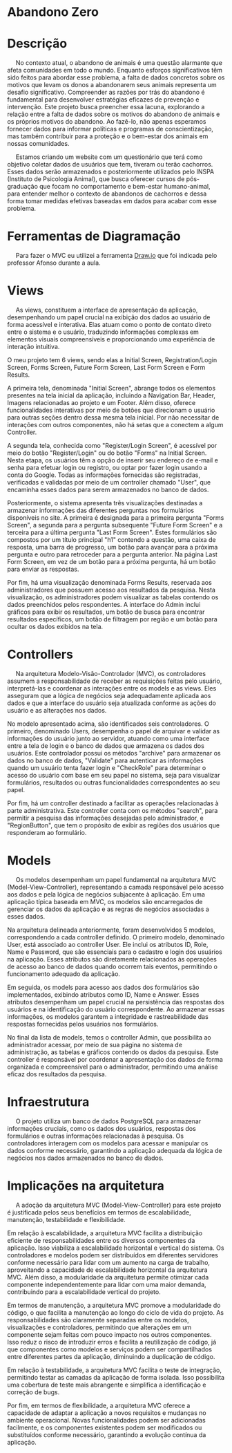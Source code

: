 # <a name="c1"></a> Abandono Zero

# <a name="c1"></a> Descrição
&nbsp;&nbsp;&nbsp;&nbsp;
No contexto atual, o abandono de animais é uma questão alarmante que afeta comunidades em todo o mundo. Enquanto esforços significativos têm sido feitos para abordar esse problema, a falta de dados concretos sobre os motivos que levam os donos a abandonarem seus animais representa um desafio significativo. Compreender as razões por trás do abandono é fundamental para desenvolver estratégias eficazes de prevenção e intervenção. Este projeto busca preencher essa lacuna, explorando a relação entre a falta de dados sobre os motivos do abandono de animais e os próprios motivos do abandono. Ao fazê-lo, não apenas esperamos fornecer dados para informar políticas e programas de conscientização, mas também contribuir para a proteção e o bem-estar dos animais em nossas comunidades.

&nbsp;&nbsp;&nbsp;&nbsp;
Estamos criando um website com um questionário que terá como objetivo coletar dados de usuários que tem, tiveram ou terão cachorros. Esses dados serão armazenados e posteriormente utilizados pelo INSPA (Instituto de Psicologia Animal), que busca oferecer cursos de pós-graduação que focam no comportamento e bem-estar humano-animal, para entender melhor o contexto de abandonos de cachorros e dessa forma tomar medidas efetivas baseadas em dados para acabar com esse problema. 

# <a name="c1"></a> Ferramentas de Diagramação
&nbsp;&nbsp;&nbsp;&nbsp;
Para fazer o MVC eu utilizei a ferramenta <a href="https://app.diagrams.net/">Draw.io</a> que foi indicada pelo professor Afonso durante a aula.

# <a name="c1"></a> Views
&nbsp;&nbsp;&nbsp;&nbsp;
As views, constituem a interface de apresentação da aplicação, desempenhando um papel crucial na exibição dos dados ao usuário de forma acessível e interativa. Elas atuam como o ponto de contato direto entre o sistema e o usuário, traduzindo informações complexas em elementos visuais compreensíveis e proporcionando uma experiência de interação intuitiva.
&nbsp;&nbsp;&nbsp;&nbsp;

O meu projeto tem 6 views, sendo elas a Initial Screen, Registration/Login Screen, Forms Screen, Future Form Screen, Last Form Screen e Form Results.
&nbsp;&nbsp;&nbsp;&nbsp;

A primeira tela, denominada "Initial Screen", abrange todos os elementos presentes na tela inicial da aplicação, incluindo a Navigation Bar, Header, Imagens relacionadas ao projeto e um Footer. Além disso, oferece funcionalidades interativas por meio de botões que direcionam o usuário para outras seções dentro dessa mesma tela inicial. Por não necessitar de interações com outros componentes, não há setas que a conectem a algum Controller.
&nbsp;&nbsp;&nbsp;&nbsp;

A segunda tela, conhecida como "Register/Login Screen", é acessível por meio do botão "Register/Login" ou do botão "Forms" na Initial Screen. Nesta etapa, os usuários têm a opção de inserir seu endereço de e-mail e senha para efetuar login ou registro, ou optar por fazer login usando a conta do Google. Todas as informações fornecidas são registradas, verificadas e validadas por meio de um controller chamado "User", que encaminha esses dados para serem armazenados no banco de dados.
&nbsp;&nbsp;&nbsp;&nbsp;

Posteriormente, o sistema apresenta três visualizações destinadas a armazenar informações das diferentes perguntas nos formulários disponíveis no site. A primeira é designada para a primeira pergunta "Forms Screen", a segunda para a pergunta subsequente "Future Form Screen" e a terceira para a última pergunta "Last Form Screen". Estes formulários são compostos por um título principal "h1" contendo a questão, uma caixa de resposta, uma barra de progresso, um botão para avançar para a próxima pergunta e outro para retroceder para a pergunta anterior. Na página Last Form Screen, em vez de um botão para a próxima pergunta, há um botão para enviar as respostas.
&nbsp;&nbsp;&nbsp;&nbsp;

Por fim, há uma visualização denominada Forms Results, reservada aos administradores que possuem acesso aos resultados da pesquisa. Nesta visualização, os administradores podem visualizar as tabelas contendo os dados preenchidos pelos respondentes. A interface do Admin inclui gráficos para exibir os resultados, um botão de busca para encontrar resultados específicos, um botão de filtragem por região e um botão para ocultar os dados exibidos na tela.

# <a name="c1"></a> Controllers
&nbsp;&nbsp;&nbsp;&nbsp;
Na arquitetura Modelo-Visão-Controlador (MVC), os controladores assumem a responsabilidade de receber as requisições feitas pelo usuário, interpretá-las e coordenar as interações entre os models e as views. Eles asseguram que a lógica de negócios seja adequadamente aplicada aos dados e que a interface do usuário seja atualizada conforme as ações do usuário e as alterações nos dados.
&nbsp;&nbsp;&nbsp;&nbsp;

No modelo apresentado acima, são identificados seis controladores. O primeiro, denominado Users, desempenha o papel de arquivar e validar as informações do usuário junto ao servidor, atuando como uma interface entre a tela de login e o banco de dados que armazena os dados dos usuários. Este controlador possui os métodos "archive" para armazenar os dados no banco de dados, "Validate" para autenticar as informações quando um usuário tenta fazer login e "CheckRole" para determinar o acesso do usuário com base em seu papel no sistema, seja para visualizar formulários, resultados ou outras funcionalidades correspondentes ao seu papel.
&nbsp;&nbsp;&nbsp;&nbsp;

Por fim, há um controller destinado a facilitar as operações relacionadas à parte administrativa. Este controller conta com os métodos "search", para permitir a pesquisa das informações desejadas pelo administrador, e "RegionButton", que tem o propósito de exibir as regiões dos usuários que responderam ao formulário.

# <a name="c1"></a> Models
&nbsp;&nbsp;&nbsp;&nbsp;
Os modelos desempenham um papel fundamental na arquitetura MVC (Model-View-Controller), representando a camada responsável pelo acesso aos dados e pela lógica de negócios subjacente à aplicação. Em uma aplicação típica baseada em MVC, os modelos são encarregados de gerenciar os dados da aplicação e as regras de negócios associadas a esses dados.
&nbsp;&nbsp;&nbsp;&nbsp;


Na arquitetura delineada anteriormente, foram desenvolvidos 5 modelos, correspondendo a cada controller definido. O primeiro modelo, denominado User, está associado ao controller User. Ele inclui os atributos ID, Role, Name e Password, que são essenciais para o cadastro e login dos usuários na aplicação. Esses atributos são diretamente relacionados às operações de acesso ao banco de dados quando ocorrem tais eventos, permitindo o funcionamento adequado da aplicação.
&nbsp;&nbsp;&nbsp;&nbsp;

Em seguida, os models para acesso aos dados dos formulários são implementados, exibindo atributos como ID, Name e Answer. Esses atributos desempenham um papel crucial na persistência das respostas dos usuários e na identificação do usuário correspondente. Ao armazenar essas informações, os modelos garantem a integridade e rastreabilidade das respostas fornecidas pelos usuários nos formulários.
&nbsp;&nbsp;&nbsp;&nbsp;

No final da lista de models, temos o controller Admin, que possibilita ao administrador acessar, por meio de sua página no sistema de administração, as tabelas e gráficos contendo os dados da pesquisa. Este controller é responsável por coordenar a apresentação dos dados de forma organizada e compreensível para o administrador, permitindo uma análise eficaz dos resultados da pesquisa.

# <a name="c1"></a> Infraestrutura
&nbsp;&nbsp;&nbsp;&nbsp;
O projeto utiliza um banco de dados PostgreSQL para armazenar informações cruciais, como os dados dos usuários, respostas dos formulários e outras informações relacionadas à pesquisa. Os controladores interagem com os modelos para acessar e manipular os dados conforme necessário, garantindo a aplicação adequada da lógica de negócios nos dados armazenados no banco de dados.

# <a name="c1"></a> Implicações na arquitetura
&nbsp;&nbsp;&nbsp;&nbsp;
A adoção da arquitetura MVC (Model-View-Controller) para este projeto é justificada pelos seus benefícios em termos de escalabilidade, manutenção, testabilidade e flexibilidade.
&nbsp;&nbsp;&nbsp;&nbsp;

Em relação à escalabilidade, a arquitetura MVC facilita a distribuição eficiente de responsabilidades entre os diversos componentes da aplicação. Isso viabiliza a escalabilidade horizontal e vertical do sistema. Os controladores e modelos podem ser distribuídos em diferentes servidores conforme necessário para lidar com um aumento na carga de trabalho, aproveitando a capacidade de escalabilidade horizontal da arquitetura MVC. Além disso, a modularidade da arquitetura permite otimizar cada componente independentemente para lidar com uma maior demanda, contribuindo para a escalabilidade vertical do projeto.
&nbsp;&nbsp;&nbsp;&nbsp;

Em termos de manutenção, a arquitetura MVC promove a modularidade do código, o que facilita a manutenção ao longo do ciclo de vida do projeto. As responsabilidades são claramente separadas entre os modelos, visualizações e controladores, permitindo que alterações em um componente sejam feitas com pouco impacto nos outros componentes. Isso reduz o risco de introduzir erros e facilita a reutilização de código, já que componentes como modelos e serviços podem ser compartilhados entre diferentes partes da aplicação, diminuindo a duplicação de código.
&nbsp;&nbsp;&nbsp;&nbsp;

Em relação à testabilidade, a arquitetura MVC facilita o teste de integração, permitindo testar as camadas da aplicação de forma isolada. Isso possibilita uma cobertura de teste mais abrangente e simplifica a identificação e correção de bugs.
&nbsp;&nbsp;&nbsp;&nbsp;

Por fim, em termos de flexibilidade, a arquitetura MVC oferece a capacidade de adaptar a aplicação a novos requisitos e mudanças no ambiente operacional. Novas funcionalidades podem ser adicionadas facilmente, e os componentes existentes podem ser modificados ou substituídos conforme necessário, garantindo a evolução contínua da aplicação.

